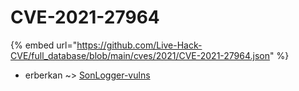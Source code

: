 # CVE-2021-27964
{% embed url="https://github.com/Live-Hack-CVE/full_database/blob/main/cves/2021/CVE-2021-27964.json" %}

* erberkan ~> [SonLogger-vulns](https://www.alice-snow.ru/2021/database/cve-2021-27964/sonlogger-vulns-erberkan)